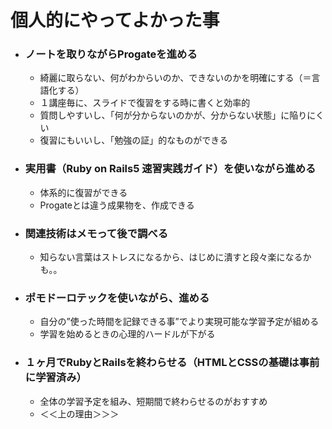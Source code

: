 # 個人的にやってよかった事
- ### ノートを取りながらProgateを進める
  - 綺麗に取らない、何がわからいのか、できないのかを明確にする（＝言語化する）
  - １講座毎に、スライドで復習をする時に書くと効率的
  - 質問しやすいし、「何が分からないのかが、分からない状態」に陥りにくい
  - 復習にもいいし、「勉強の証」的なものができる
- ### 実用書（Ruby on Rails5 速習実践ガイド）を使いながら進める
  - 体系的に復習ができる
  - Progateとは違う成果物を、作成できる
- ### 関連技術はメモって後で調べる
  - 知らない言葉はストレスになるから、はじめに潰すと段々楽になるかも。。
- ### ポモドーロテックを使いながら、進める
  - 自分の”使った時間を記録できる事”でより実現可能な学習予定が組める
  - 学習を始めるときの心理的ハードルが下がる
- ### １ヶ月でRubyとRailsを終わらせる（HTMLとCSSの基礎は事前に学習済み）
  - 全体の学習予定を組み、短期間で終わらせるのがおすすめ
  - ＜＜上の理由＞＞＞